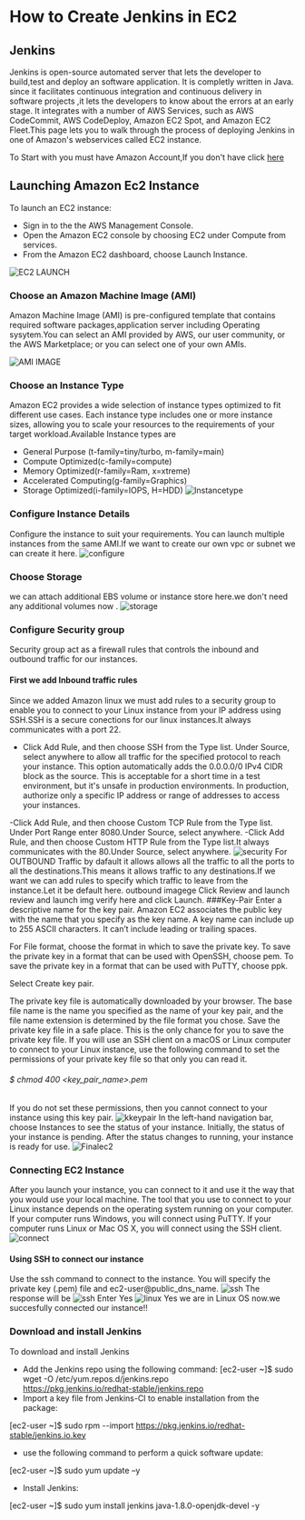 # How to Create Jenkins in EC2
## Jenkins
Jenkins is open-source automated server that lets the developer to build,test and deploy an software application. It is completly written in Java. since it facilitates continuous integration and continuous delivery in software projects ,it lets the developers to know about the errors at an early stage. It integrates with a number of AWS Services, such as AWS CodeCommit, AWS CodeDeploy, Amazon EC2 Spot, and Amazon EC2 Fleet.This page lets you to walk through the process of deploying Jenkins in one of Amazon's webservices called EC2 instance. 

To Start with you must have Amazon Account,If you don't have click [here](https://console.aws.amazon.com/console) 
## Launching Amazon Ec2 Instance
To launch an EC2 instance:
 - Sign in to the the AWS Management Console.
 - Open the Amazon EC2 console by choosing EC2 under Compute from services. 
 - From the Amazon EC2 dashboard, choose Launch Instance.

![EC2 LAUNCH](docs/images/launch.png)

### Choose an Amazon Machine Image (AMI)
Amazon Machine Image (AMI) is pre-configured template that contains required software packages,application server including Operating sysytem.You can select an AMI provided by AWS, our user community, or the AWS Marketplace; or you can select one of your own AMIs.
 
![AMI IMAGE](docs/images/instance.png)
      
### Choose an Instance Type 
Amazon EC2 provides a wide selection of instance types optimized to fit different use cases. Each instance type includes one or more instance sizes, allowing you to scale your resources to the requirements of your target workload.Available Instance types are

- General Purpose (t-family=tiny/turbo, m-family=main)
- Compute Optimized(c-family=compute)
- Memory Optimized(r-family=Ram, x=xtreme)
- Accelerated Computing(g-family=Graphics)
- Storage Optimized(i-family=IOPS, H=HDD)
![Instancetype](docs/images/instancetype.png)
###  Configure Instance Details 
Configure the instance to suit your requirements. You can launch multiple instances from the same AMI.If we want to create our own vpc or subnet we can create it here.
![configure](docs/images/configure.png)
### Choose Storage
we can attach additional EBS volume or instance store here.we don't need any additional volumes now .
![storage](docs/images/storage.png)
### Configure Security group
Security group act as a firewall rules that controls the inbound and outbound traffic for our instances.
#### First we add Inbound traffic rules
Since we added Amazon linux we must add rules to a security group to enable you to connect to your Linux instance from your IP address using SSH.SSH is a secure conections for our linux instances.It always communicates with a port 22.
- Click Add Rule, and then choose SSH from the Type list. Under Source, select anywhere to allow all traffic for the specified protocol to reach your instance. 
  This option automatically adds the 0.0.0.0/0 IPv4 CIDR block as the source. This is acceptable for a short time in a test environment, but it's unsafe in           production environments. In production, authorize only a specific IP address or range of addresses to access your instances.

-Click Add Rule, and then choose Custom TCP Rule from the Type list. Under Port Range enter 8080.Under Source, select anywhere.
-Click Add Rule, and then choose Custom HTTP Rule from the Type list.It always communicates with the 80.Under Source, select anywhere.
![security](docs/images/security.png)
For OUTBOUND Traffic by dafault it allows allows all the traffic to all the ports to all the destinations.This means it allows traffic to any destinations.If we want we can add rules to specify which traffic to leave from the instance.Let it be default here.
outbound imagege
Click Review and launch
review and launch img
verify here and click Launch.
###Key-Pair
Enter a descriptive name for the key pair. Amazon EC2 associates the public key with the name that you specify as the key name. A key name can include up to 255 ASCII characters. It can’t include leading or trailing spaces.

For File format, choose the format in which to save the private key. To save the private key in a format that can be used with OpenSSH, choose pem. To save the private key in a format that can be used with PuTTY, choose ppk.

Select Create key pair.

The private key file is automatically downloaded by your browser.
The base file name is the name you specified as the name of your key pair, and the file name extension is determined by the file format you chose. 
Save the private key file in a safe place.
This is the only chance for you to save the private key file.
If you will use an SSH client on a macOS or Linux computer to connect to your Linux instance, use the following command to set the permissions of your private key file so that only you can read it.
###### $ chmod 400 <key_pair_name>.pem
If you do not set these permissions, then you cannot connect to your instance using this key pair.
![kkeypair](docs/images/keypair.png)
In the left-hand navigation bar, choose Instances to see the status of your instance. Initially, the status of your instance is pending. After the status changes to running, your instance is ready for use.
![Finalec2](docs/images/finalec2.png)
### Connecting EC2 Instance
After you launch your instance, you can connect to it and use it the way that you would use your local machine.
The tool that you use to connect to your Linux instance depends on the operating system running on your computer. If your computer runs Windows, you will connect using PuTTY. If your computer runs Linux or Mac OS X, you will connect using the SSH client. 
![connect](docs/images/connect.png)
#### Using SSH to connect our instance
Use the ssh command to connect to the instance. You will specify the private key (.pem) file and ec2-user@public_dns_name.
![ssh](docs/images/c1.png)
The response will be 
![ssh](docs/images/c2.png)
Enter Yes
![linux](docs/images/linux.png)
Yes we are in Linux OS now.we succesfully connected our instance!!
### Download and install Jenkins
To download and install Jenkins
- Add the Jenkins repo using the following command:
[ec2-user ~]$ sudo wget -O /etc/yum.repos.d/jenkins.repo \
    https://pkg.jenkins.io/redhat-stable/jenkins.repo
- Import a key file from Jenkins-CI to enable installation from the package:

[ec2-user ~]$ sudo rpm --import https://pkg.jenkins.io/redhat-stable/jenkins.io.key
- use the following command to perform a quick software update:

[ec2-user ~]$ sudo yum update –y

- Install Jenkins:

[ec2-user ~]$ sudo yum install jenkins java-1.8.0-openjdk-devel -y

